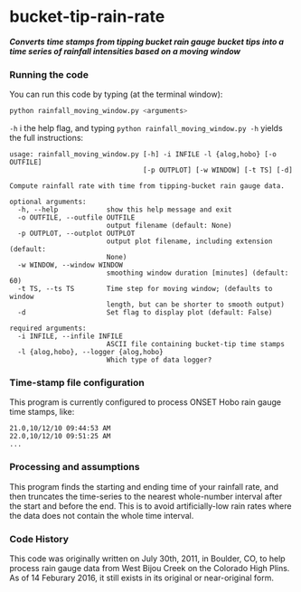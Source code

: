# bucket-tip-rain-rate

***Converts time stamps from tipping bucket rain gauge bucket tips into a time series of rainfall intensities based on a moving window***

### Running the code

You can run this code by typing (at the terminal window):
```bash
python rainfall_moving_window.py <arguments>
```

`-h` i the help flag, and typing `python rainfall_moving_window.py -h` yields the full instructions:
```
usage: rainfall_moving_window.py [-h] -i INFILE -l {alog,hobo} [-o OUTFILE]
                                 [-p OUTPLOT] [-w WINDOW] [-t TS] [-d]

Compute rainfall rate with time from tipping-bucket rain gauge data.

optional arguments:
  -h, --help            show this help message and exit
  -o OUTFILE, --outfile OUTFILE
                        output filename (default: None)
  -p OUTPLOT, --outplot OUTPLOT
                        output plot filename, including extension (default:
                        None)
  -w WINDOW, --window WINDOW
                        smoothing window duration [minutes] (default: 60)
  -t TS, --ts TS        Time step for moving window; (defaults to window
                        length, but can be shorter to smooth output)
  -d                    Set flag to display plot (default: False)

required arguments:
  -i INFILE, --infile INFILE
                        ASCII file containing bucket-tip time stamps
  -l {alog,hobo}, --logger {alog,hobo}
                        Which type of data logger?
```

### Time-stamp file configuration

This program is currently configured to process ONSET Hobo rain gauge time stamps, like:
```
21.0,10/12/10 09:44:53 AM
22.0,10/12/10 09:51:25 AM
...
```

### Processing and assumptions

This program finds the starting and ending time of your rainfall rate, and then truncates the time-series to the nearest whole-number interval after the start and before the end. This is to avoid artificially-low rain rates where the data does not contain the whole time interval.

### Code History

This code was originally written on July 30th, 2011, in Boulder, CO, to help process rain gauge data from West Bijou Creek on the Colorado High Plins. As of 14 Feburary 2016, it still exists in its original or near-original form.
